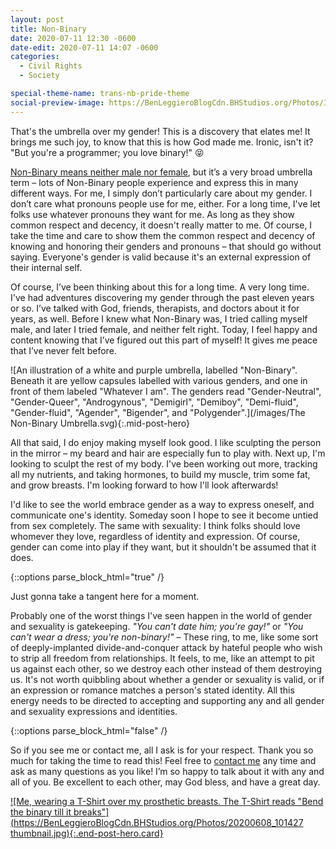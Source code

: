 ```yaml
---
layout: post
title: Non-Binary
date: 2020-07-11 12:30 -0600
date-edit: 2020-07-11 14:07 -0600
categories:
  - Civil Rights
  - Society

special-theme-name: trans-nb-pride-theme
social-preview-image: https://BenLeggieroBlogCdn.BHStudios.org/Photos/I'm Non-Binary 2 thumbnail.jpg
---
```



That's the umbrella over my gender! This is a discovery that elates me! It brings me such joy, to know that this is how God made me. Ironic, isn't it? "But you're a programmer; you love binary!" 😝


[Non-Binary means neither male nor female](https://en.wikipedia.org/wiki/Non-binary_gender), but it’s a very broad umbrella term &ndash; lots of Non-Binary people experience and express this in many different ways. For me, I simply don’t particularly care about my gender. I don’t care what pronouns people use for me, either. For a long time, I've let folks use whatever pronouns they want for me. As long as they show common respect and decency, it doesn't really matter to me. Of course, I take the time and care to show them the common respect and decency of knowing and honoring their genders and pronouns &ndash; that should go without saying. Everyone's gender is valid because it's an external expression of their internal self.


Of course, I’ve been thinking about this for a long time. A very long time. I've had adventures discovering my gender through the past eleven years or so. I’ve talked with God, friends, therapists, and doctors about it for years, as well. Before I knew what Non-Binary was, I tried calling myself male, and later I tried female, and neither felt right. Today, I feel happy and content knowing that I’ve figured out this part of myself! It gives me peace that I’ve never felt before.


![An illustration of a white and purple umbrella, labelled "Non-Binary". Beneath it are yellow capsules labelled with various genders, and one in front of them labeled "Whatever I am". The genders read "Gender-Neutral", "Gender-Queer", "Androgynous", "Demigirl", "Demiboy", "Demi-fluid", "Gender-fluid", "Agender", "Bigender", and "Polygender".](/images/The Non-Binary Umbrella.svg){:.mid-post-hero}


All that said, I do enjoy making myself look good. I like sculpting the person in the mirror &ndash; my beard and hair are especially fun to play with. Next up, I'm looking to sculpt the rest of my body. I've been working out more, tracking all my nutrients, and taking hormones, to build my muscle, trim some fat, and grow breasts.<a name="growing-breasts" /> I'm looking forward to how I'll look afterwards!


I'd like to see the world embrace gender as a way to express oneself, and communicate one's identity. Someday soon I hope to see it become untied from sex completely. The same with sexuality: I think folks should love whomever they love, regardless of identity and expression. Of course, gender can come into play if they want, but it shouldn't be assumed that it does.


{::options parse_block_html="true" /}
<aside>
Just gonna take a tangent here for a moment.

Probably one of the worst things I've seen happen in the world of gender and sexuality is gatekeeping. _"You can't date him; you're gay!"_ or _"You can't wear a dress; you're non-binary!"_ &ndash; These ring, to me, like some sort of deeply-implanted divide-and-conquer attack by hateful people who wish to strip all freedom from relationships. It feels, to me, like an attempt to pit us against each other, so we destroy each other instead of them destroying us. It's not worth quibbling about whether a gender or sexuality is valid, or if an expression or romance matches a person's stated identity. All this energy needs to be directed to accepting and supporting any and all gender and sexuality expressions and identities.
</aside>
{::options parse_block_html="false" /}


So if you see me or contact me, all I ask is for your respect. Thank you so much for taking the time to read this! Feel free to [contact me](/about) any time and ask as many questions as you like! I’m so happy to talk about it with any and all of you. Be excellent to each other, may God bless, and have a great day.


[![Me, wearing a T-Shirt over my prosthetic breasts. The T-Shirt reads "Bend the binary till it breaks"](https://BenLeggieroBlogCdn.BHStudios.org/Photos/20200608_101427 thumbnail.jpg){:.end-post-hero.card}](https://BenLeggieroBlogCdn.BHStudios.org/Photos/20200608_101427.jpg)
